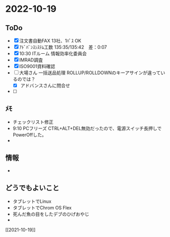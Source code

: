 # 2022-10-19

## ToDo
- [x] 注文書自動FAX 13社、1ﾊﾟｽ OK
- [x] ｱﾄﾞﾊﾞﾝｽｼｽﾃﾑ工数 135:35/135:42　差：0:07
- [x] 10:30 ITルーム 情報効率化委員会 
- [x] IMRAD調査
- [x] ISO9001資料確認
- [ ] 大場さん 一括送品処理 ROLLUP/ROLLDOWNのキーアサインが違っているのでは？
	- [x] アドバンスさんに問合せ
- [ ] 


## ﾒﾓ
- チェックリスト修正
- 9:10 PCフリーズ CTRL+ALT+DEL無効だったので、電源スイッチ長押しでPowerOffした。
- 


## 情報
- 


## どうでもよいこと
- タブレットでLinux
- タブレットでChrom OS Flex
- 死んだ魚の目をしたデブのひげおやじ
- 


[[2021-10-19]]

